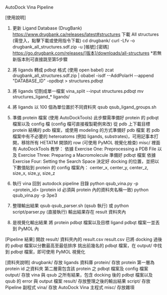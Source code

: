 
AutoDock Vina Pipeline

[使用說明]
1. 更新 Ligand Database (DrugBank)
    https://www.drugbank.ca/releases/latest#structures
    下載 All structures (需登入，點擊下載或使用指令下載)
    cd drugbank/
    curl -Lfv -o drugbank_all_structures.sdf.zip -u [帳號]:[密碼] https://go.drugbank.com/releases/[版本]/downloads/all-structures
    *若無新版本則可直接跳至第5步驟

2. 將 ligands 轉成 pdbqt 格式 (使用 open babel)
    zcat drugbank_all_structures.sdf.zip | obabel -isdf --AddPolarH --append "DATABASE_ID" -opdbqt > structures.pdbqt

3. 將 ligands 切割成單一檔案
    vina_split --input structures.pdbqt
    mv structures_ligand_* ligands/

4. 將 ligands 以 100 個為單位置於不同資料夾
    qsub qsub_ligand_groups.sh

5. 準備 protein 檔案 (使用 AutoDockTools)
    此步驟需準備好 protein 的 pdbqt 檔案以及 config 檔 (config 檔可直接複製範例來改)
    從 pdb 上下載目標 protein 結構的 pdb 檔案，或使用 modeling 的方式準備好 pdb 檔案
    若 pdb 檔案中有不必要的 heteroatoms (例如 ligands, substrates)，可用記事本打開，移除所有 HETATM 開頭的 row (可使用 PyMOL 視覺化檢查)
    misc/ 裡面有 AutoDockTools 教學：
    依據 Exercise One: Preprocessing a PDB File 以及 Exercise Three: Preparing a Macromolecule 準備好 pdbqt 檔案
    依據 Exercise Four: Setting the Search Space 決定好 docking 的位置，並把以下數值貼到 protein 的 config 檔案內：
    center_x, center_y, center_z, size_x, size_y, size_z
    
6. 執行 vina 
    回到 autodock pipeline 目錄
    python qsub_vina.py -p <protein_id> (protein id 必須與 protein 內的資料夾名稱一致) 
    python qsub_vina.py -p 3pe3

7. 整理輸出結果
    qsub qsub_parser.sh (qsub 執行)
    或
    python script/parser.py (直接執行)
    輸出結果存在 result 資料夾內

8. 是視覺化輸出結果
    將 protein pdbqt 檔案以及目標 ligand pdbqt 檔案一並丟到 PyMOL 內

[Pipeline 結果]
開啟 result/ 資料夾內的 result.csv
result.csv 已將 docking 過後的 pdbqt 檔案以分數最高至最低排序
挑出前幾名的 pdbqt 檔案，在 output/ 中找到 pdbqt 檔案，即可使用 PyMOL 視覺化

[資料夾說明]
drugbank/
    存放 ligands 資料庫
protein/
    存放 protein
    第一層為 protein id 之資料夾
    第二層需包含該 protein 之 pdbqt 檔案及 config 檔案
output/
    存放 vina 與 qsub 之所有結果，包含 docking 後的 pdbqt 檔案以及 qsub 的 error 與 output 檔案
result/
    存放整理之後的輸出結果
script/
    存放 Pipeline 副程式
vina/
    存放 AutoDock Vina 主程式
misc/
    存放雜項
